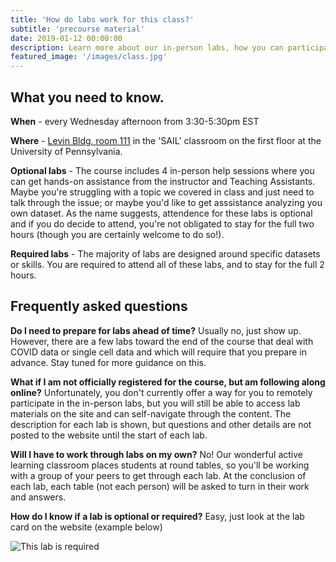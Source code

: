 ```yaml
---
title: 'How do labs work for this class?'
subtitle: 'precourse material'
date: 2019-01-12 00:00:00
description: Learn more about our in-person labs, how you can participate in-person or virtually, and what you'll learn along the way.
featured_image: '/images/class.jpg'
---
```


## What you need to know.

**When** - every Wednesday afternoon from 3:30-5:30pm EST 

**Where** - [Levin Bldg, room 111](https://www.facilities.upenn.edu/maps?glid=720) in the 'SAIL' classroom on the first floor at the University of Pennsylvania.  

**Optional labs** - The course includes 4 in-person help sessions where you can get hands-on assistance from the instructor and Teaching Assistants.  Maybe you're struggling with a topic we covered in class and just need to talk through the issue; or maybe you'd like to get asssistance analyzing you own dataset.  As the name suggests, attendence for these labs is optional and if you do decide to attend, you're not obligated to stay for the full two hours (though you are certainly welcome to do so!).  

**Required labs** - The majority of labs are designed around specific datasets or skills.  You are required to attend all of these labs, and to stay for the full 2 hours.  

## Frequently asked questions

**Do I need to prepare for labs ahead of time?**  Usually no, just show up.  However, there are a few labs toward the end of the course that deal with COVID data or single cell data and which will require that you prepare in advance.  Stay tuned for more guidance on this.

**What if I am not officially registered for the course, but am following along online?**  Unfortunately, you don't currently offer a way for you to remotely participate in the in-person labs, but you will still be able to access lab materials on the site and can self-navigate through the content.  The description for each lab is shown, but questions and other details are not posted to the website until the start of each lab.

**Will I have to work through labs on my own?** No! Our wonderful active learning classroom places students at round tables, so you'll be working with a group of your peers to get through each lab.  At the conclusion of each lab, each table (not each person) will be asked to turn in their work and answers.

**How do I know if a lab is optional or required?**  Easy, just look at the lab card on the website (example below)

![This lab is required](http://DIYtranscriptomics.github.io/images/labCard.png)





